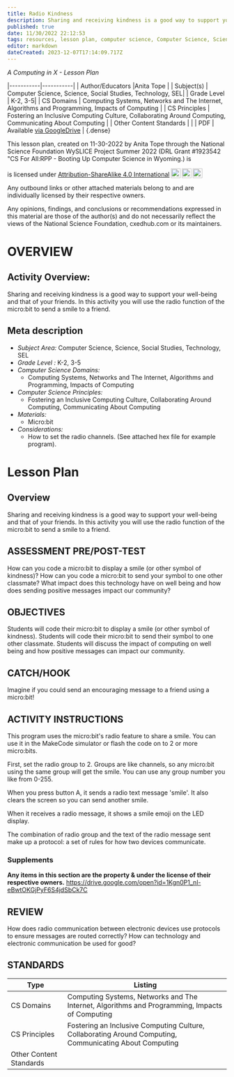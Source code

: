 ```yaml
---
title: Radio Kindness
description: Sharing and receiving kindness is a good way to support your well-being and that of your friends. In this activity you will use the radio function of the micro:bit to send a smile to a friend.
published: true
date: 11/30/2022 22:12:53
tags: resources, lesson plan, computer science, Computer Science, Science, Social Studies, Technology, SEL 
editor: markdown
dateCreated: 2023-12-07T17:14:09.717Z
---
```

*A Computing in X - Lesson Plan*

|-----------|-----------|
| Author/Educators |Anita Tope |
| Subject(s) | Computer Science, Science, Social Studies, Technology, SEL|
| Grade Level | K-2, 3-5|
| CS Domains | Computing Systems, Networks and The Internet, Algorithms and Programming, Impacts of Computing |
| CS Principles | Fostering an Inclusive Computing Culture, Collaborating Around Computing, Communicating About Computing |
| Other Content Standards |  | 
| PDF | Available [via GoogleDrive](https://drive.google.com/open?id=1ABm8qGc2xm68X-U7JGlHBeBQLvZuoBkb) |
{.dense}






This lesson plan, created on 11-30-2022 by Anita Tope through the National Science Foundation WySLICE Project Summer 2022 (DRL Grant #1923542 "CS For All:RPP - Booting Up Computer Science in Wyoming.) is  <p xmlns:cc="http://creativecommons.org/ns#" >  is licensed under <a href="http://creativecommons.org/licenses/by-sa/4.0/?ref=chooser-v1" target="_blank" rel="license noopener noreferrer" style="display:inline-block;">Attribution-ShareAlike 4.0 International<img style="height:22px!important;margin-left:3px;vertical-align:text-bottom;" src="https://mirrors.creativecommons.org/presskit/icons/cc.svg?ref=chooser-v1"><img style="height:22px!important;margin-left:3px;vertical-align:text-bottom;" src="https://mirrors.creativecommons.org/presskit/icons/by.svg?ref=chooser-v1"><img style="height:22px!important;margin-left:3px;vertical-align:text-bottom;" src="https://mirrors.creativecommons.org/presskit/icons/sa.svg?ref=chooser-v1"></a></p>


Any outbound links or other attached materials belong to and are individually licensed by their respective owners. 


Any opinions, findings, and conclusions or recommendations expressed in this material are those of the author(s) and do not necessarily reflect the views of the National Science Foundation, cxedhub.com or its maintainers.


# OVERVIEW
## Activity Overview:  
Sharing and receiving kindness is a good way to support your well-being and that of your friends. In this activity you will use the radio function of the micro:bit to send a smile to a friend.
## Meta description
+ *Subject Area:* Computer Science, Science, Social Studies, Technology, SEL 
+ *Grade Level :* K-2, 3-5 
+ *Computer Science Domains:*
   + Computing Systems, Networks and The Internet, Algorithms and Programming, Impacts of Computing
+ *Computer Science Principles:*
   + Fostering an Inclusive Computing Culture, Collaborating Around Computing, Communicating About Computing
+ *Materials:* 
   + Micro:bit
+ *Considerations:*
   + How to set the radio channels.  (See attached hex file for example program).


# Lesson Plan
## Overview
Sharing and receiving kindness is a good way to support your well-being and that of your friends. In this activity you will use the radio function of the micro:bit to send a smile to a friend.
## ASSESSMENT PRE/POST-TEST
How can you code a micro:bit to display a smile (or other symbol of kindness)?
How can you code a micro:bit to send your symbol to one other classmate?
What impact does this technology have on well being and how  does sending positive messages impact our community?
## OBJECTIVES
Students will code their micro:bit to display a smile (or other symbol of kindness).
Students will code their micro:bit to send their symbol to one other classmate.
Students will discuss the impact of computing on well being and how positive messages can impact our community.


## CATCH/HOOK
Imagine if you could send an encouraging message to a friend using a micro:bit!


## ACTIVITY INSTRUCTIONS
This program uses the micro:bit's radio feature to share a smile. You can use it in the MakeCode simulator or flash the code on to 2 or more micro:bits.


First, set the radio group to 2. Groups are like channels, so any micro:bit using the same group will get the smile. You can use any group number you like from 0-255.


When you press button A, it sends a radio text message 'smile'. It also clears the screen so you can send another smile.


When it receives a radio message, it shows a smile emoji on the LED display.


The combination of radio group and the text of the radio message sent make up a protocol: a set of rules for how two devices communicate.


### Supplements
**Any items in this section are the property & under the license of their respective owners.**
https://drive.google.com/open?id=1Kgn0P1_nl-eBwtOKGjPyF6S4jdSbCk7C




## REVIEW
How  does radio communication between electronic devices use protocols to ensure messages are routed correctly?
How can technology and electronic communication be used for good?
## STANDARDS        
| Type | Listing | 
|-----------|-----------|
| CS Domains  | Computing Systems, Networks and The Internet, Algorithms and Programming, Impacts of Computing|
| CS Principles   | Fostering an Inclusive Computing Culture, Collaborating Around Computing, Communicating About Computing|
| Other Content Standards |   |